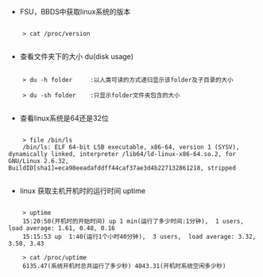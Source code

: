 
- FSU，BBDS中获取linux系统的版本

``` shell

	> cat /proc/version
	
```

- 查看文件夹下的大小 du(disk usage)

``` shell

	> du -h folder     :以人类可读的方式递归显示该folder及子目录的大小
	
	> du -sh folder    :只显示folder文件夹包含的大小
	
```

- 查看linux系统是64还是32位

``` shell

	> file /bin/ls
	/bin/ls: ELF 64-bit LSB executable, x86-64, version 1 (SYSV), dynamically linked, interpreter /lib64/ld-linux-x86-64.so.2, for GNU/Linux 2.6.32, BuildID[sha1]=eca98eeadafddff44caf37ae3d4b227132861218, stripped
	
```

- linux 获取主机开机时的运行时间 uptime

``` shell

	> uptime
	15:20:50(开机时的开始时间) up 1 min(运行了多少时间:1分钟),  1 users,  load average: 1.61, 0.48, 0.16
	15:15:53 up  1:40(运行1个小时40分钟),  3 users,  load average: 3.32, 3.50, 3.43
	
	> cat /proc/uptime
	6135.47(系统开机时总共运行了多少秒) 4043.31(开机时系统空闲多少秒)
```